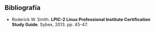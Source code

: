 ## Bibliografía

* Roderick W. Smith. **LPIC-2 Linux Professional Institute Certification Study Guide**. Sybex, 2013. pp. 45-47.
